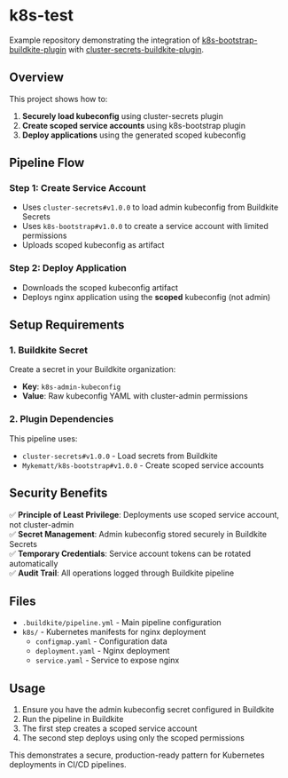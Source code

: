 # k8s-test

Example repository demonstrating the integration of [k8s-bootstrap-buildkite-plugin](https://github.com/Mykematt/k8s-bootstrap-buildkite-plugin) with [cluster-secrets-buildkite-plugin](https://github.com/buildkite-plugins/cluster-secrets-buildkite-plugin).

## Overview

This project shows how to:
1. **Securely load kubeconfig** using cluster-secrets plugin
2. **Create scoped service accounts** using k8s-bootstrap plugin  
3. **Deploy applications** using the generated scoped kubeconfig

## Pipeline Flow

### Step 1: Create Service Account
- Uses `cluster-secrets#v1.0.0` to load admin kubeconfig from Buildkite Secrets
- Uses `k8s-bootstrap#v1.0.0` to create a service account with limited permissions
- Uploads scoped kubeconfig as artifact

### Step 2: Deploy Application
- Downloads the scoped kubeconfig artifact
- Deploys nginx application using the **scoped** kubeconfig (not admin)

## Setup Requirements

### 1. Buildkite Secret
Create a secret in your Buildkite organization:
- **Key**: `k8s-admin-kubeconfig`
- **Value**: Raw kubeconfig YAML with cluster-admin permissions

### 2. Plugin Dependencies
This pipeline uses:
- `cluster-secrets#v1.0.0` - Load secrets from Buildkite
- `Mykematt/k8s-bootstrap#v1.0.0` - Create scoped service accounts

## Security Benefits

✅ **Principle of Least Privilege**: Deployments use scoped service account, not cluster-admin  
✅ **Secret Management**: Admin kubeconfig stored securely in Buildkite Secrets  
✅ **Temporary Credentials**: Service account tokens can be rotated automatically  
✅ **Audit Trail**: All operations logged through Buildkite pipeline  

## Files

- `.buildkite/pipeline.yml` - Main pipeline configuration
- `k8s/` - Kubernetes manifests for nginx deployment
  - `configmap.yaml` - Configuration data
  - `deployment.yaml` - Nginx deployment
  - `service.yaml` - Service to expose nginx

## Usage

1. Ensure you have the admin kubeconfig secret configured in Buildkite
2. Run the pipeline in Buildkite
3. The first step creates a scoped service account
4. The second step deploys using only the scoped permissions

This demonstrates a secure, production-ready pattern for Kubernetes deployments in CI/CD pipelines.
